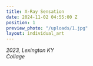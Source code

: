 ```yaml
---
title: X-Ray Sensation
date: 2024-11-02 04:55:00 Z
position: 1
preview_photo: "/uploads/1.jpg"
layout: individual_art
---
```


*2023, Lexington KY* <br> 
*Collage* 